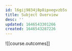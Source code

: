 ```yaml
---
id: l6gij9834j8p8ipxegvzb5s
title: Subject Overview
desc: ''
updated: 1646543301266
created: 1646543287226
---
```


![[course.outcomes]]

